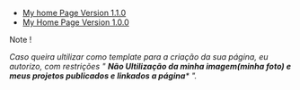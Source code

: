  - [My home Page Version 1.1.0](https://elvisrock.github.io/welcome/#home)
 - [My Home Page Version 1.0.0](https://elvisrock.github.io/elvisrock.github.io-home/#home)

Note !

_Caso queira ultilizar como template para a criação da sua página, eu autorizo, com restrições " **Não Ultilização da minha imagem(minha foto) e meus projetos publicados e linkados a página*** "._
